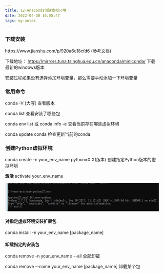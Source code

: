 ```yaml
---
title: 12-Anaconda创建虚拟环境
date: 2022-04-30 16:55:47
tags: my-notes
---
```

### 下载安装 
https://www.jianshu.com/p/920a6e18cfd6 (参考文档)

下载地址：
https://mirrors.tuna.tsinghua.edu.cn/anaconda/miniconda/
下载最新的windows版本

安装过程如果没有选择添加环境变量，那么需要手动添加一下环境变量


### 常用命令

conda -V (大写) 查看版本

conda list 查看安装了哪些包

conda env list 或 conda info -e 查看当前存在哪些虚拟环境

conda update conda 检查更新当前的conda 



### 创建Python虚拟环境

conda create -n your_env_name python=X.X(版本)  创建指定Python版本的虚拟环境

**激活**    activate  your_env_name

![1538054523168](assets/1538054523168.png)

#### 对指定虚拟环境安装扩展包

conda install -n your_env_name [package_name]

#### 卸载指定的安装包

conda remove -n your_env_name  --all    全部卸载

conda remove --name your_env_name [package_name]  卸载某个包